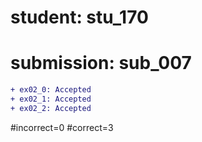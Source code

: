 # student: stu_170
# submission: sub_007

```diff
+ ex02_0: Accepted
+ ex02_1: Accepted
+ ex02_2: Accepted
```
#incorrect=0
#correct=3
